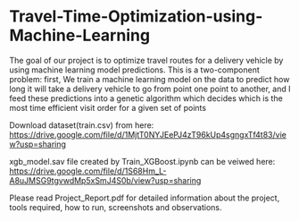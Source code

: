# Travel-Time-Optimization-using-Machine-Learning
The goal of our project is to optimize travel routes for a delivery vehicle by using machine learning model predictions. This is a two-component problem: first, We train a machine learning model on the data to predict how long it will take a delivery vehicle to go from point one point to another, and I feed these predictions into a genetic algorithm which decides which is the most time efficient visit order for a given set of points


Download dataset(train.csv) from here: https://drive.google.com/file/d/1MjtT0NYJEePJ4zT96kUp4sgngxTf4t83/view?usp=sharing

xgb_model.sav file created by Train_XGBoost.ipynb can be veiwed here: https://drive.google.com/file/d/1S68Hm_L-A8uJMSG9tgvwdMp5xSmJ4S0b/view?usp=sharing


Please read Project_Report.pdf for detailed information about the project, tools required, how to run, screenshots and observations.
